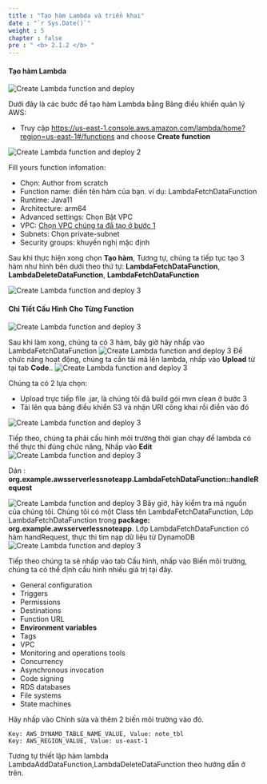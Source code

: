 ```yaml
---
title : "Tạo hàm Lambda và triển khai"
date : "`r Sys.Date()`"
weight : 5
chapter : false
pre : " <b> 2.1.2 </b> "
---
```



#### Tạo hàm Lambda

![Create Lambda function and deploy](/images/2/CreateLambda1.jpeg?featherlight=false&width=80pc)

Dưới đây là các bước để tạo hàm Lambda bằng Bảng điều khiển quản lý AWS:

+ Truy cập https://us-east-1.console.aws.amazon.com/lambda/home?region=us-east-1#/functions and choose **Create function**

![Create Lambda function and deploy 2](/images/2/CreateLambda2.jpeg?featherlight=false&width=80pc)

Fill yours function infomation: 

+ Chọn: Author from scratch
+ Function name: điền tên hàm của bạn. ví dụ: LambdaFetchDataFunction
+ Runtime: Java11
+ Architecture: arm64
+ Advanced settings: Chọn Bật VPC
+ VPC: [Chọn VPC chúng ta đã tạo ở bước 1](../2.1.1.-create-vpc-subnet-route-table/)
+ Subnets: Chọn private-subnet
+ Security groups: khuyến nghị mặc định

Sau khi thực hiện xong chọn **Tạo hàm**, Tương tự, chúng ta tiếp tục tạo 3 hàm như hình bên dưới theo thứ tự: **LambdaFetchDataFunction**, **LambdaDeleteDataFunction**, **LambdaFetchDataFunction**

![Create Lambda function and deploy 3](/images/2/CreateLambda3.jpeg?featherlight=false&width=80pc)

#### Chi Tiết Cấu Hình Cho Từng Function

![Create Lambda function and deploy 3](/images/2/LamDaDetail1.png?featherlight=false&width=80pc)

Sau khi làm xong, chúng ta có 3 hàm, bây giờ hãy nhấp vào LambdaFetchDataFunction
![Create Lambda function and deploy 3](/images/2/LamDaDetail2.png?featherlight=false&width=80pc)
Để chức năng hoạt động, chúng ta cần tải mã lên lambda, nhấp vào **Upload** từ tại tab **Code**..
![Create Lambda function and deploy 3](/images/2/CreateLambda4.jpeg?featherlight=false&width=80pc)

Chúng ta có 2 lựa chọn:

+ Upload trực tiếp file .jar, là chúng tôi đã build gói mvn clean ở bước 3
+ Tải lên qua bảng điều khiển S3 và nhận URI công khai rồi điền vào đó

![Create Lambda function and deploy 3](/images/2/CreateLambda5.jpeg?featherlight=false&width=80pc)

Tiếp theo, chúng ta phải cấu hình môi trường thời gian chạy để lambda có thể thực thi đúng chức năng, Nhấp vào **Edit** 
![Create Lambda function and deploy 3](/images/2/CreateLambda6.jpeg?featherlight=false&width=80pc)

Dán : **org.example.awsserverlessnoteapp.LambdaFetchDataFunction::handleRequest**

![Create Lambda function and deploy 3](/images/2/CreateLambda7.jpeg?featherlight=false&width=80pc)
Bây giờ, hãy kiểm tra mã nguồn của chúng tôi. Chúng tôi có một Class tên LambdaFetchDataFunction, Lớp LambdaFetchDataFunction trong **package: org.example.awsserverlessnoteapp**. Lớp LambdaFetchDataFunction có hàm handRequest, thực thi tìm nạp dữ liệu từ DynamoDB
![Create Lambda function and deploy 3](/images/2/CreateLambda8.jpeg?featherlight=false&width=80pc)

Tiếp theo chúng ta sẽ nhấp vào tab Cấu hình, nhấp vào Biến môi trường, chúng ta có thể định cấu hình nhiều giá trị tại đây.

+ General configuration
+ Triggers
+ Permissions
+ Destinations
+ Function URL
+ **Environment variables**
+ Tags
+ VPC
+ Monitoring and operations tools
+ Concurrency
+ Asynchronous invocation
+ Code signing
+ RDS databases
+ File systems
+ State machines

Hãy nhấp vào Chỉnh sửa và thêm 2 biến môi trường vào đó.

    Key: AWS_DYNAMO_TABLE_NAME_VALUE, Value: note_tbl
    Key: AWS_REGION_VALUE, Value: us-east-1

Tương tự thiết lập hàm lambda LambdaAddDataFunction,LambdaDeleteDataFunction theo hướng dẫn ở trên.
